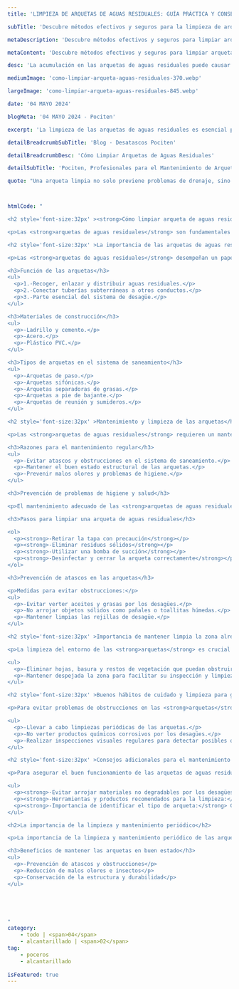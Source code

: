 ```yaml
---
title: 'LIMPIEZA DE ARQUETAS DE AGUAS RESIDUALES: GUÍA PRÁCTICA Y CONSEJOS'

subTitle: 'Descubre métodos efectivos y seguros para la limpieza de arquetas de aguas residuales'

metaDescription: 'Descubre métodos efectivos y seguros para limpiar arquetas de aguas residuales. Mantén tu sistema de drenaje eficiente con nuestra guía práctica.'

metaContent: 'Descubre métodos efectivos y seguros para limpiar arquetas de aguas residuales. Mantén tu sistema de drenaje eficiente con nuestra guía práctica.'

desc: 'La acumulación en las arquetas de aguas residuales puede causar graves problemas de obstrucción y malos olores, poniendo en riesgo tanto la eficiencia del sistema de drenaje como la salud pública'

mediumImage: 'como-limpiar-arqueta-aguas-residuales-370.webp'

largeImage: 'como-limpiar-arqueta-aguas-residuales-845.webp'

date: '04 MAYO 2024'

blogMeta: '04 MAYO 2024 - Pociten'

excerpt: 'La limpieza de las arquetas de aguas residuales es esencial para prevenir obstrucciones y malos olores. Este breve resumen te introduce a técnicas de limpieza que protegen tu hogar y el medio ambiente.'

detailBreadcrumbSubTitle: 'Blog - Desatascos Pociten'

detailBreadcrumbDesc: 'Cómo Limpiar Arquetas de Aguas Residuales'

detailSubTitle: 'Pociten, Profesionales para el Mantenimiento de Arquetas'

quote: "Una arqueta limpia no solo previene problemas de drenaje, sino que también asegura un entorno más saludable para todos. – Pociten"



htmlCode: "

<h2 style='font-size:32px' ><strong>Cómo limpiar arqueta de aguas residuales:</strong> Guía práctica y consejos - Pociten</h2>

<p>Las <strong>arquetas de aguas residuales</strong> son fundamentales en el sistema de saneamiento. Su limpieza y mantenimiento regular previenen problemas de higiene y obstrucciones. Es importante seguir pasos como <strong>retirar la tapa con precaución</strong>, <strong>eliminar residuos sólidos</strong>, utilizar una <strong>bomba de succión</strong>, <strong>desinfectar</strong> y <strong>cerrar correctamente</strong>. Evitar arrojar materiales no degradables y mantener limpia la zona alrededor son medidas clave para un correcto funcionamiento.</p>

<h2 style='font-size:32px' >La importancia de las arquetas de aguas residuales</h2>

<p>Las <strong>arquetas de aguas residuales</strong> desempeñan un papel crucial en el sistema de saneamiento, garantizando la correcta gestión de las aguas residuales en nuestras viviendas y comunidades. A continuación, se detallan aspectos relevantes relacionados con la función de las arquetas, los materiales de construcción utilizados y los diversos tipos presentes en el sistema de saneamiento:</p>

<h3>Función de las arquetas</h3>
<ul>
  <p>1.-Recoger, enlazar y distribuir aguas residuales.</p>
  <p>2.-Conectar tuberías subterráneas a otros conductos.</p>
  <p>3.-Parte esencial del sistema de desagüe.</p>
</ul>

<h3>Materiales de construcción</h3>
<ul>
  <p>-Ladrillo y cemento.</p>
  <p>-Acero.</p>
  <p>-Plástico PVC.</p>
</ul>

<h3>Tipos de arquetas en el sistema de saneamiento</h3>
<ul>
  <p>-Arquetas de paso.</p>
  <p>-Arquetas sifónicas.</p>
  <p>-Arquetas separadoras de grasas.</p>
  <p>-Arquetas a pie de bajante.</p>
  <p>-Arquetas de reunión y sumideros.</p>
</ul>

<h2 style='font-size:32px' >Mantenimiento y limpieza de las arquetas</h2>

<p>Las <strong>arquetas de aguas residuales</strong> requieren un mantenimiento regular para garantizar su correcto funcionamiento y prevenir problemas. A continuación se detallan las razones para llevar a cabo esta tarea, las medidas de prevención de problemas de higiene y salud, y los pasos necesarios para <strong>limpiar una arqueta de aguas residuales</strong> de manera efectiva.</p>

<h3>Razones para el mantenimiento regular</h3>
<ul>
  <p>-Evitar atascos y obstrucciones en el sistema de saneamiento.</p>
  <p>-Mantener el buen estado estructural de las arquetas.</p>
  <p>-Prevenir malos olores y problemas de higiene.</p>
</ul>

<h3>Prevención de problemas de higiene y salud</h3>

<p>El mantenimiento adecuado de las <strong>arquetas de aguas residuales</strong> contribuye a prevenir la acumulación de residuos, la proliferación de plagas y la aparición de malos olores en el entorno.</p>

<h3>Pasos para limpiar una arqueta de aguas residuales</h3>

<ol>
  <p><strong>-Retirar la tapa con precaución</strong></p>
  <p><strong>-Eliminar residuos sólidos</strong></p>
  <p><strong>-Utilizar una bomba de succión</strong></p>
  <p><strong>-Desinfectar y cerrar la arqueta correctamente</strong></p>
</ol>

<h3>Prevención de atascos en las arquetas</h3>

<p>Medidas para evitar obstrucciones:</p>
<ul>
  <p>-Evitar verter aceites y grasas por los desagües.</p>
  <p>-No arrojar objetos sólidos como pañales o toallitas húmedas.</p>
  <p>-Mantener limpias las rejillas de desagüe.</p>
</ul>

<h2 style='font-size:32px' >Importancia de mantener limpia la zona alrededor de las arquetas</h2>

<p>La limpieza del entorno de las <strong>arquetas</strong> es crucial para garantizar su correcto funcionamiento y prevenir atascos. Asegúrate de:</p>

<ul>
  <p>-Eliminar hojas, basura y restos de vegetación que puedan obstruir el acceso a las arquetas.</p>
  <p>-Mantener despejada la zona para facilitar su inspección y limpieza periódica.</p>
</ul>

<h2 style='font-size:32px' >Buenos hábitos de cuidado y limpieza para garantizar el correcto funcionamiento</h2>

<p>Para evitar problemas de obstrucciones en las <strong>arquetas</strong>, es importante adoptar buenos hábitos de cuidado y limpieza. Algunas recomendaciones son:</p>

<ul>
  <p>-Llevar a cabo limpiezas periódicas de las arquetas.</p>
  <p>-No verter productos químicos corrosivos por los desagües.</p>
  <p>-Realizar inspecciones visuales regulares para detectar posibles obstrucciones.</p>
</ul>

<h2 style='font-size:32px' >Consejos adicionales para el mantenimiento de arquetas</h2>

<p>Para asegurar el buen funcionamiento de las arquetas de aguas residuales, es fundamental tener en cuenta ciertas recomendaciones adicionales que pueden hacer la diferencia en su mantenimiento y limpieza.</p>

<ul>
  <p><strong>-Evitar arrojar materiales no degradables por los desagües:</strong> Deshechos sólidos, productos químicos o aceites pueden obstruir las arquetas y causar problemas en el sistema de saneamiento. Es importante tirar estos residuos en los contenedores adecuados para evitar daños en las tuberías.</p>
  <p><strong>-Herramientas y productos recomendados para la limpieza:</strong> Utilizar guantes, gafas y ropa de protección al limpiar las arquetas para evitar el contacto directo con los residuos. Contar con una bomba de succión, desinfectantes específicos para aguas residuales y cepillos de limpieza puede facilitar el proceso.</p>
  <p><strong>-Importancia de identificar el tipo de arqueta:</strong> Cada tipo de arqueta requiere un cuidado específico, por lo que es esencial conocer el modelo presente en el sistema de saneamiento. Al identificar correctamente el tipo de arqueta, se podrá realizar un mantenimiento más efectivo y prevenir posibles problemas futuros.</p>
</ul>

<h2>La importancia de la limpieza y mantenimiento periódico</h2>

<p>La importancia de la limpieza y mantenimiento periódico de las arquetas de aguas residuales radica en garantizar su correcto funcionamiento y prevenir problemas a largo plazo. A continuación, se detallan algunos beneficios de mantener estas estructuras en buen estado y se ofrecen consejos para un mantenimiento eficiente y seguro.</p>

<h3>Beneficios de mantener las arquetas en buen estado</h3>
<ul>
  <p>-Prevención de atascos y obstrucciones</p>
  <p>-Reducción de malos olores e insectos</p>
  <p>-Conservación de la estructura y durabilidad</p>
</ul>





"
category:
    - todo | <span>04</span>
    - alcantarillado | <span>02</span>
tag:
    - poceros
    - alcantarillado
    
isFeatured: true
---
```

